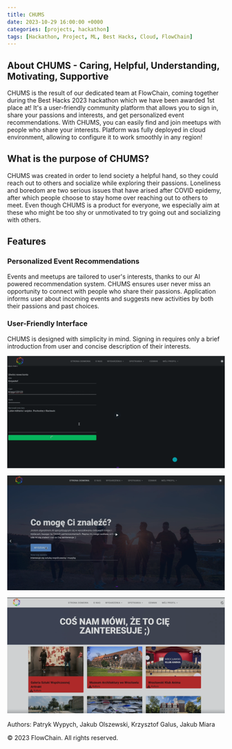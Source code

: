 ```yaml
---
title: CHUMS
date: 2023-10-29 16:00:00 +0000
categories: [projects, hackathon]
tags: [Hackathon, Project, ML, Best Hacks, Cloud, FlowChain]
---
```



## About CHUMS - Caring, Helpful, Understanding, Motivating, Supportive
CHUMS is the result of our dedicated team at FlowChain, coming together during the Best Hacks 2023 hackathon which we have been awarded 1st place at! It's a user-friendly community platform that allows you to sign in, share your passions and interests, and get personalized event recommendations. With CHUMS, you can easily find and join meetups with people who share your interests. Platform was fully deployed in cloud environment, allowing to configure it to work smoothly in any region!

## What is the purpose of CHUMS?
CHUMS was created in order to lend society a helpful hand, so they could reach out to others and socialize while exploring their passions. Loneliness and boredom are two serious issues that have arised after COVID epidemy, after which people choose to stay home over reaching out to others to meet. Even though CHUMS is a product for everyone, we especially aim at these who might be too shy or unmotivated to try going out and socializing with others.

## Features

### Personalized Event Recommendations

Events and meetups are tailored to user's interests, thanks to our AI powered recommendation system. CHUMS ensures user never miss an opportunity to connect with people who share their passions. Application informs user about incoming events and suggests new activities by both their passions and past choices.

### User-Friendly Interface

CHUMS is designed with simplicity in mind. Signing in requires only a brief introduction from user and concise description of their interests.

![CHUMS Sign Form](/assets/img/chums_ui.png)

![CHUMS Interface1](/assets/img/chums_ui2.png)

![CHUMS Interface2](/assets/img/chums_ui3.png)

Authors: Patryk Wypych, Jakub Olszewski, Krzysztof Galus, Jakub Miara

© 2023 FlowChain. All rights reserved.